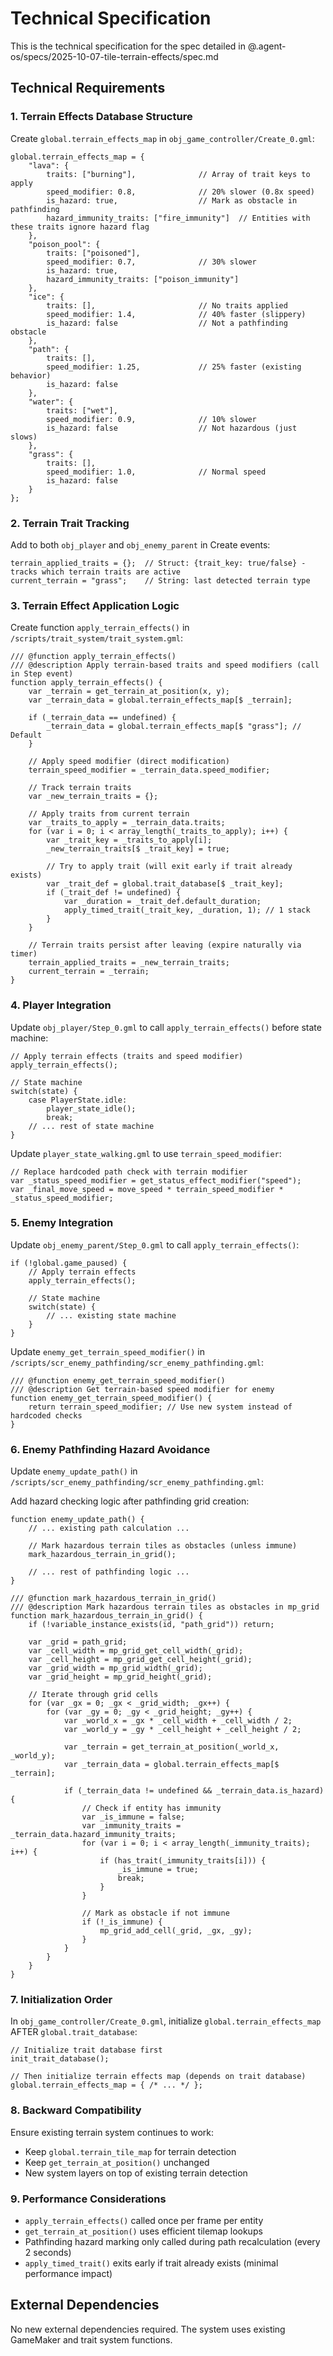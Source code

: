 # Technical Specification

This is the technical specification for the spec detailed in @.agent-os/specs/2025-10-07-tile-terrain-effects/spec.md

## Technical Requirements

### 1. Terrain Effects Database Structure

Create `global.terrain_effects_map` in `obj_game_controller/Create_0.gml`:

```gml
global.terrain_effects_map = {
    "lava": {
        traits: ["burning"],              // Array of trait keys to apply
        speed_modifier: 0.8,              // 20% slower (0.8x speed)
        is_hazard: true,                  // Mark as obstacle in pathfinding
        hazard_immunity_traits: ["fire_immunity"]  // Entities with these traits ignore hazard flag
    },
    "poison_pool": {
        traits: ["poisoned"],
        speed_modifier: 0.7,              // 30% slower
        is_hazard: true,
        hazard_immunity_traits: ["poison_immunity"]
    },
    "ice": {
        traits: [],                       // No traits applied
        speed_modifier: 1.4,              // 40% faster (slippery)
        is_hazard: false                  // Not a pathfinding obstacle
    },
    "path": {
        traits: [],
        speed_modifier: 1.25,             // 25% faster (existing behavior)
        is_hazard: false
    },
    "water": {
        traits: ["wet"],
        speed_modifier: 0.9,              // 10% slower
        is_hazard: false                  // Not hazardous (just slows)
    },
    "grass": {
        traits: [],
        speed_modifier: 1.0,              // Normal speed
        is_hazard: false
    }
};
```

### 2. Terrain Trait Tracking

Add to both `obj_player` and `obj_enemy_parent` in Create events:

```gml
terrain_applied_traits = {};  // Struct: {trait_key: true/false} - tracks which terrain traits are active
current_terrain = "grass";    // String: last detected terrain type
```

### 3. Terrain Effect Application Logic

Create function `apply_terrain_effects()` in `/scripts/trait_system/trait_system.gml`:

```gml
/// @function apply_terrain_effects()
/// @description Apply terrain-based traits and speed modifiers (call in Step event)
function apply_terrain_effects() {
    var _terrain = get_terrain_at_position(x, y);
    var _terrain_data = global.terrain_effects_map[$ _terrain];

    if (_terrain_data == undefined) {
        _terrain_data = global.terrain_effects_map[$ "grass"]; // Default
    }

    // Apply speed modifier (direct modification)
    terrain_speed_modifier = _terrain_data.speed_modifier;

    // Track terrain traits
    var _new_terrain_traits = {};

    // Apply traits from current terrain
    var _traits_to_apply = _terrain_data.traits;
    for (var i = 0; i < array_length(_traits_to_apply); i++) {
        var _trait_key = _traits_to_apply[i];
        _new_terrain_traits[$ _trait_key] = true;

        // Try to apply trait (will exit early if trait already exists)
        var _trait_def = global.trait_database[$ _trait_key];
        if (_trait_def != undefined) {
            var _duration = _trait_def.default_duration;
            apply_timed_trait(_trait_key, _duration, 1); // 1 stack
        }
    }

    // Terrain traits persist after leaving (expire naturally via timer)
    terrain_applied_traits = _new_terrain_traits;
    current_terrain = _terrain;
}
```

### 4. Player Integration

Update `obj_player/Step_0.gml` to call `apply_terrain_effects()` before state machine:

```gml
// Apply terrain effects (traits and speed modifier)
apply_terrain_effects();

// State machine
switch(state) {
    case PlayerState.idle:
        player_state_idle();
        break;
    // ... rest of state machine
}
```

Update `player_state_walking.gml` to use `terrain_speed_modifier`:

```gml
// Replace hardcoded path check with terrain modifier
var _status_speed_modifier = get_status_effect_modifier("speed");
var _final_move_speed = move_speed * terrain_speed_modifier * _status_speed_modifier;
```

### 5. Enemy Integration

Update `obj_enemy_parent/Step_0.gml` to call `apply_terrain_effects()`:

```gml
if (!global.game_paused) {
    // Apply terrain effects
    apply_terrain_effects();

    // State machine
    switch(state) {
        // ... existing state machine
    }
}
```

Update `enemy_get_terrain_speed_modifier()` in `/scripts/scr_enemy_pathfinding/scr_enemy_pathfinding.gml`:

```gml
/// @function enemy_get_terrain_speed_modifier()
/// @description Get terrain-based speed modifier for enemy
function enemy_get_terrain_speed_modifier() {
    return terrain_speed_modifier; // Use new system instead of hardcoded checks
}
```

### 6. Enemy Pathfinding Hazard Avoidance

Update `enemy_update_path()` in `/scripts/scr_enemy_pathfinding/scr_enemy_pathfinding.gml`:

Add hazard checking logic after pathfinding grid creation:

```gml
function enemy_update_path() {
    // ... existing path calculation ...

    // Mark hazardous terrain tiles as obstacles (unless immune)
    mark_hazardous_terrain_in_grid();

    // ... rest of pathfinding logic ...
}

/// @function mark_hazardous_terrain_in_grid()
/// @description Mark hazardous terrain tiles as obstacles in mp_grid
function mark_hazardous_terrain_in_grid() {
    if (!variable_instance_exists(id, "path_grid")) return;

    var _grid = path_grid;
    var _cell_width = mp_grid_get_cell_width(_grid);
    var _cell_height = mp_grid_get_cell_height(_grid);
    var _grid_width = mp_grid_width(_grid);
    var _grid_height = mp_grid_height(_grid);

    // Iterate through grid cells
    for (var _gx = 0; _gx < _grid_width; _gx++) {
        for (var _gy = 0; _gy < _grid_height; _gy++) {
            var _world_x = _gx * _cell_width + _cell_width / 2;
            var _world_y = _gy * _cell_height + _cell_height / 2;

            var _terrain = get_terrain_at_position(_world_x, _world_y);
            var _terrain_data = global.terrain_effects_map[$ _terrain];

            if (_terrain_data != undefined && _terrain_data.is_hazard) {
                // Check if entity has immunity
                var _is_immune = false;
                var _immunity_traits = _terrain_data.hazard_immunity_traits;
                for (var i = 0; i < array_length(_immunity_traits); i++) {
                    if (has_trait(_immunity_traits[i])) {
                        _is_immune = true;
                        break;
                    }
                }

                // Mark as obstacle if not immune
                if (!_is_immune) {
                    mp_grid_add_cell(_grid, _gx, _gy);
                }
            }
        }
    }
}
```

### 7. Initialization Order

In `obj_game_controller/Create_0.gml`, initialize `global.terrain_effects_map` AFTER `global.trait_database`:

```gml
// Initialize trait database first
init_trait_database();

// Then initialize terrain effects map (depends on trait database)
global.terrain_effects_map = { /* ... */ };
```

### 8. Backward Compatibility

Ensure existing terrain system continues to work:
- Keep `global.terrain_tile_map` for terrain detection
- Keep `get_terrain_at_position()` unchanged
- New system layers on top of existing terrain detection

### 9. Performance Considerations

- `apply_terrain_effects()` called once per frame per entity
- `get_terrain_at_position()` uses efficient tilemap lookups
- Pathfinding hazard marking only called during path recalculation (every 2 seconds)
- `apply_timed_trait()` exits early if trait already exists (minimal performance impact)

## External Dependencies

No new external dependencies required. The system uses existing GameMaker and trait system functions.
